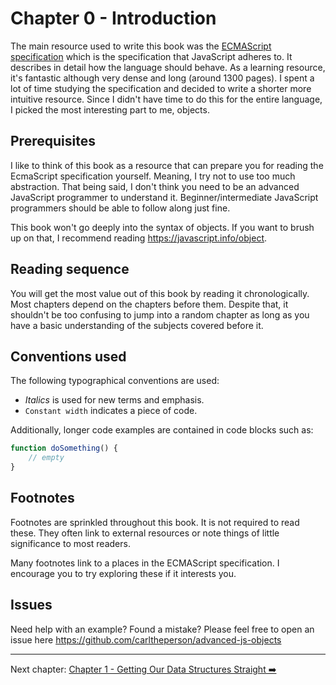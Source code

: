 # Chapter 0 - Introduction

The main resource used to write this book was the [ECMAScript specification](https://tc39.es/ecma262/) which is the specification that JavaScript adheres to. It describes in detail how the language should behave. As a learning resource, it's fantastic although very dense and long (around 1300 pages). I spent a lot of time studying the specification and decided to write a shorter more intuitive resource. Since I didn't have time to do this for the entire language, I picked the most interesting part to me, objects. 

## Prerequisites

I like to think of this book as a resource that can prepare you for reading the EcmaScript specification yourself. Meaning, I try not to use too much abstraction. That being said, I don't think you need to be an advanced JavaScript programmer to understand it. Beginner/intermediate JavaScript programmers should be able to follow along just fine.

This book won't go deeply into the syntax of objects. If you want to brush up on that, I recommend reading https://javascript.info/object.

## Reading sequence

You will get the most value out of this book by reading it chronologically. Most chapters depend on the chapters before them. Despite that, it shouldn't be too confusing to jump into a random chapter as long as you have a basic understanding of the subjects covered before it.

## Conventions used

The following typographical conventions are used:

- *Italics* is used for new terms and emphasis.
- `Constant width` indicates a piece of code. 

Additionally, longer code examples are contained in code blocks such as:

```js
function doSomething() {
    // empty
}
```

## Footnotes

Footnotes are sprinkled throughout this book. It is not required to read these. They often link to external resources or note things of little significance to most readers.

Many footnotes link to a places in the ECMAScript specification. I encourage you to try exploring these if it interests you.

## Issues

Need help with an example? Found a mistake? Please feel free to open an issue here https://github.com/carltheperson/advanced-js-objects

<hr/>

Next chapter: [Chapter 1 - Getting Our Data Structures Straight ➡️](./chapter-1.md)
